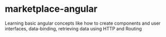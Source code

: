 # marketplace-angular
Learning basic angular concepts like how to create components and user interfaces, data-binding, retrieving data using HTTP and Routing
